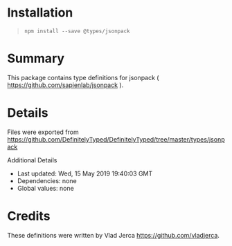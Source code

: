 # Installation
> `npm install --save @types/jsonpack`

# Summary
This package contains type definitions for jsonpack ( https://github.com/sapienlab/jsonpack ).

# Details
Files were exported from https://github.com/DefinitelyTyped/DefinitelyTyped/tree/master/types/jsonpack

Additional Details
 * Last updated: Wed, 15 May 2019 19:40:03 GMT
 * Dependencies: none
 * Global values: none

# Credits
These definitions were written by Vlad Jerca <https://github.com/vladjerca>.
